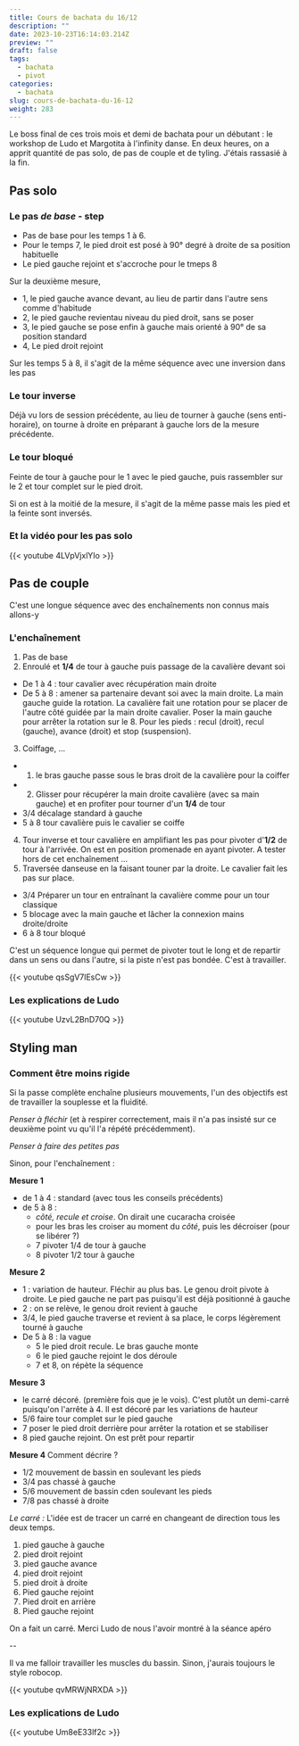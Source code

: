 ```yaml
---
title: Cours de bachata du 16/12
description: ""
date: 2023-10-23T16:14:03.214Z
preview: ""
draft: false
tags:
  - bachata
  - pivot
categories:
  - bachata
slug: cours-de-bachata-du-16-12
weight: 283
---
```


Le boss final de ces trois mois et demi de bachata pour un débutant : le workshop de Ludo et Margotita à l'infinity danse. En deux heures, on a apprit quantité de pas solo, de pas de couple et de tyling. J'étais rassasié à la fin. 

## Pas solo

### Le pas _de base_ - step

- Pas de base pour les temps 1 à 6. 
- Pour le temps 7, le pied droit est posé à 90° degré à droite de sa position habituelle
- Le pied gauche rejoint et s'accroche pour le tmeps 8

Sur la deuxième mesure, 
- 1, le pied gauche avance devant, au lieu de partir dans l'autre sens comme d'habitude
- 2, le pied gauche revientau niveau du pied droit, sans se poser
- 3, le pied gauche se pose enfin à gauche mais orienté à 90° de sa position standard
- 4, Le pied droit rejoint

Sur les temps 5 à 8, il s'agit de la même séquence avec une inversion dans les pas 


### Le tour inverse

Déjà vu lors de session précédente, au lieu de tourner à gauche (sens enti-horaire), on tourne à droite en préparant à gauche lors de la mesure précédente.

### Le tour bloqué

Feinte de tour à gauche pour le 1 avec le pied gauche, puis rassembler sur le 2 et tour complet sur le pied droit. 

Si on est à la moitié de la mesure, il s'agit de la même passe mais les pied et la feinte sont inversés. 

### Et la vidéo pour les pas solo

{{< youtube 4LVpVjxlYIo >}}

## Pas de couple

C'est une longue séquence avec des enchaînements non connus mais allons-y

### L'enchaînement

1. Pas de base
2. Enroulé et **1/4** de tour à gauche puis passage de la cavalière devant soi
  - De 1 à 4 : tour cavalier avec récupération main droite 
  - De 5 à 8 : amener sa partenaire devant soi avec la main droite. La main gauche guide la rotation. La cavalière fait une rotation pour se placer de l'autre côté guidée par la main droite cavalier. Poser la main gauche pour arrêter la rotation sur le 8. Pour les pieds : recul (droit), recul (gauche), avance (droit) et stop (suspension).    
3. Coiffage, ...
  - 1. le bras gauche passe sous le bras droit de la cavalière pour la coiffer
  - 2. Glisser pour récupérer la main droite cavalière (avec sa main gauche) et en profiter pour tourner d'un **1/4** de tour
  - 3/4 décalage standard à gauche
  - 5 à 8 tour cavalière puis le cavalier se coiffe
4. Tour inverse et tour cavalière en amplifiant les pas pour pivoter d'**1/2** de tour à l'arrivée. On est en position promenade en ayant pivoter. A tester hors de cet enchaînement ...
5. Traversée danseuse en la faisant touner par la  droite. Le cavalier fait les pas sur place. 
- 3/4 Préparer un tour en entraînant la cavalière comme pour un tour classique
- 5 blocage avec la main gauche et lâcher la connexion mains droite/droite
- 6 à 8 tour bloqué

C'est un séquence longue qui permet de pivoter tout le long et de repartir dans un sens ou dans l'autre, si la piste n'est pas bondée. C'est à travailler.

{{< youtube qsSgV7lEsCw >}}

### Les explications de Ludo

{{< youtube UzvL2BnD70Q >}}

## Styling man

### Comment être moins rigide

Si la passe complète enchaîne plusieurs mouvements, l'un des objectifs est de travailler la souplesse et la fluidité. 

_Penser à fléchir_ (et à respirer correctement, mais il n'a pas insisté sur ce deuxième point vu qu'il l'a répété précédemment).

_Penser à faire des petites pas_

Sinon, pour l'enchaînement :

**Mesure 1**
- de 1 à 4 : standard (avec tous les conseils précédents)
- de 5 à 8 :
  * _côté, recule et croise_. On dirait une cucaracha croisée
  * pour les bras les croiser au moment du _côté_, puis les décroiser (pour se libérer ?)
  * 7 pivoter 1/4 de tour à gauche
  * 8 pivoter 1/2 tour à gauche

**Mesure 2**
- 1 : variation de hauteur. Fléchir au plus bas. Le genou droit pivote à droite. Le pied gauche ne part pas puisqu'il est déjà positionné à gauche
- 2 : on se relève, le genou droit revient à gauche
- 3/4, le pied gauche traverse et revient à sa place, le corps légèrement tourné à gauche
- De 5 à 8 : la vague
  * 5 le pied droit recule. Le bras gauche monte
  * 6 le pied gauche rejoint le dos déroule
  * 7 et 8, on répète la séquence 

**Mesure 3**
- le carré décoré. (première fois que je le vois). C'est plutôt un demi-carré puisqu'on l'arrête à 4. Il est décoré par les variations de hauteur
- 5/6 faire tour complet sur le pied gauche
- 7 poser le pied droit derrière pour arrêter la rotation et se stabiliser
- 8 pied gauche rejoint. On est prêt pour repartir

**Mesure 4**
Comment décrire ? 
- 1/2 mouvement de bassin en soulevant les pieds
- 3/4 pas chassé à gauche
- 5/6 mouvement de bassin cden soulevant les pieds
- 7/8 pas chassé à droite

_Le carré :_
L'idée est de tracer un carré en changeant de direction tous les deux temps. 

1. pied gauche à gauche
2. pied droit rejoint 
3. pied gauche avance 
4. pied droit rejoint
5. pied droit à droite
6. Pied gauche rejoint
7. Pied droit en arrière
8. Pied gauche rejoint

On a fait un carré. Merci Ludo de nous l'avoir montré à la séance apéro 

-- 

Il va me falloir travailler les muscles du bassin. Sinon, j'aurais toujours le style robocop.

{{< youtube qvMRWjNRXDA >}}

### Les explications de Ludo

{{< youtube Um8eE33lf2c >}}
